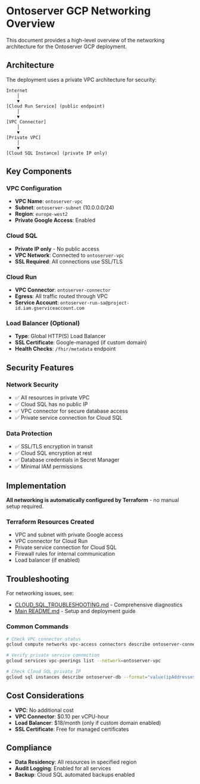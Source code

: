 # Ontoserver GCP Networking Overview

This document provides a high-level overview of the networking architecture for the Ontoserver GCP deployment.

## Architecture

The deployment uses a private VPC architecture for security:

```
Internet
    │
    ▼
[Cloud Run Service] (public endpoint)
    │
    ▼
[VPC Connector]
    │
    ▼
[Private VPC]
    │
    ▼
[Cloud SQL Instance] (private IP only)
```

## Key Components

### VPC Configuration
- **VPC Name**: `ontoserver-vpc`
- **Subnet**: `ontoserver-subnet` (10.0.0.0/24)
- **Region**: `europe-west2`
- **Private Google Access**: Enabled

### Cloud SQL
- **Private IP only** - No public access
- **VPC Network**: Connected to `ontoserver-vpc`
- **SSL Required**: All connections use SSL/TLS

### Cloud Run
- **VPC Connector**: `ontoserver-connector`
- **Egress**: All traffic routed through VPC
- **Service Account**: `ontoserver-run-sa@project-id.iam.gserviceaccount.com`

### Load Balancer (Optional)
- **Type**: Global HTTP(S) Load Balancer
- **SSL Certificate**: Google-managed (if custom domain)
- **Health Checks**: `/fhir/metadata` endpoint

## Security Features

### Network Security
- ✅ All resources in private VPC
- ✅ Cloud SQL has no public IP
- ✅ VPC connector for secure database access
- ✅ Private service connection for Cloud SQL

### Data Protection
- ✅ SSL/TLS encryption in transit
- ✅ Cloud SQL encryption at rest
- ✅ Database credentials in Secret Manager
- ✅ Minimal IAM permissions

## Implementation

**All networking is automatically configured by Terraform** - no manual setup required.

### Terraform Resources Created
- VPC and subnet with private Google access
- VPC connector for Cloud Run
- Private service connection for Cloud SQL
- Firewall rules for internal communication
- Load balancer (if enabled)

## Troubleshooting

For networking issues, see:
- [CLOUD_SQL_TROUBLESHOOTING.md](../CLOUD_SQL_TROUBLESHOOTING.md) - Comprehensive diagnostics
- [Main README.md](../README.md) - Setup and deployment guide

### Common Commands
```bash
# Check VPC connector status
gcloud compute networks vpc-access connectors describe ontoserver-connector --region=europe-west2

# Verify private service connection
gcloud services vpc-peerings list --network=ontoserver-vpc

# Check Cloud SQL private IP
gcloud sql instances describe ontoserver-db --format="value(ipAddresses[0].ipAddress)"
```

## Cost Considerations

- **VPC**: No additional cost
- **VPC Connector**: $0.10 per vCPU-hour
- **Load Balancer**: $18/month (only if custom domain enabled)
- **SSL Certificate**: Free for managed certificates

## Compliance

- **Data Residency**: All resources in specified region
- **Audit Logging**: Enabled for all services
- **Backup**: Cloud SQL automated backups enabled 